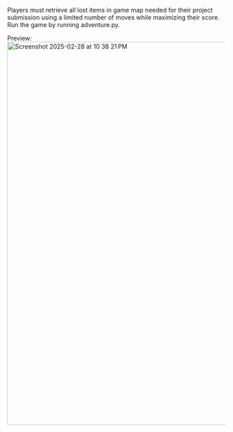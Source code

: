 Players must retrieve all lost items in game map needed for their project submission using a limited number of moves while maximizing their score.
Run the game by running adventure.py.

Preview:
<img width="883" alt="Screenshot 2025-02-28 at 10 38 21 PM" src="https://github.com/user-attachments/assets/cfd62221-650c-4643-a5d6-231c94e9bca2" />
